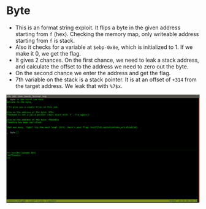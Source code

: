 # Byte
* This is an format string exploit. It flips a byte in the given address starting from `f` (hex). Checking the memory map, only writeable address starting from `f` is stack.
* Also it checks for a variable at `$ebp-0x8e`, which is initialized to 1. If we make it 0, we get the flag.
* It gives 2 chances. On the first chance, we need to leak a stack address, and calculate the offset to the address we need to zero out the byte.
* On the second chance we enter the address and get the flag.
* 7th variable on the stack is a stack pointer. It is at an offset of `+314` from the target address. We leak that with `%7$x`.

![Screenshot][byte]

[byte]: ./byte.png